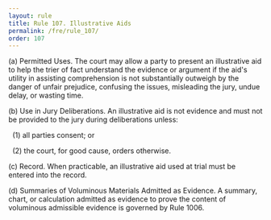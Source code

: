 ```yaml
---
layout: rule
title: Rule 107. Illustrative Aids
permalink: /fre/rule_107/
order: 107
---
```


(a) Permitted Uses. The court may allow a party to present an illustrative aid to help the trier of fact understand the evidence or argument if the aid's utility in assisting comprehension is not substantially outweigh by the danger of unfair prejudice, confusing the issues, misleading the jury, undue delay, or wasting time.


(b) Use in Jury Deliberations. An illustrative aid is not evidence and must not be provided to the jury during deliberations unless:


&nbsp;&nbsp;(1) all parties consent; or


&nbsp;&nbsp;(2) the court, for good cause, orders otherwise.


(c) Record. When practicable, an illustrative aid used at trial must be entered into the record.


(d) Summaries of Voluminous Materials Admitted as Evidence. A summary, chart, or calculation admitted as evidence to prove the content of voluminous admissible evidence is governed by Rule 1006.

